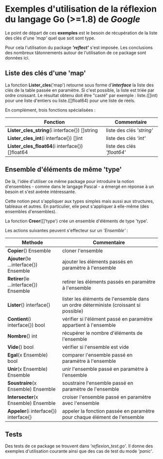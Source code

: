 # Exemples d'utilisation de la réflexion du langage **Go** (>=1.8) de *Google*

Le point de départ de ces **exemples** est le besoin de récupération de la liste des clés d'une *'map'* quel que soit sont type.

Pour cela l'utilisation du package __*'reflect'*__ s'est imposée.
Les conclusions des nombreux tâtonnements autour de l'utilisation de ce package sont données ici.

## Liste des clés d'une 'map'
La fonction **Lister_cles**('map') retourne sous forme d'__*interface*__ la liste des clés de la table passée en paramètre.
Si c'est possible, la liste est triée par ordre croissant.
Le résultat obtenu doit être "casté" par exemple : liste.([]int) pour une liste d'entiers ou liste.([]float64) pour une liste de réels.

En complément, trois fonctions spécialisées :

**Fonction** | Commentaire
------------ | -----------
**Lister_cles_string**(i interface{}) []string | liste des clés *'string'*
**Lister_cles_int**(i interface{}) []int | liste des clés *'int'*
**Lister_cles_float64**(i interface{}) []float64 | liste des clés *'float64'*


## Ensemble d'éléments de même 'type'
De là, l'idée d'utiliser ce même package pour introduire la notion d'ensembles - comme dans le langage Pascal - a émergé en réponse à un besoin et s'est avérée intéressante.

Cette notion peut s'appliquer aux types simples mais aussi aux structures, tableaux et autres.
En particulier, elle peut s'appliquer à elle-même (des ensembles d'ensembles).

La fonction **Creer**([]'type') crée un ensemble d'éléments de type 'type'.

Les actions suivantes peuvent s'effecteur sur un *'Ensemble'* :

**Methode** | Commentaire
----------- | -----------
**Copier**() Ensemble | cloner l'ensemble
**Ajouter**(le ...interface{}) Ensemble | ajouter les éléments passés en paramètre à l'ensemble
**Retirer**(le ...interface{}) Ensemble | retirer les éléments passés en paramètre à l'ensemble
**Lister**() interface{} | lister les éléments de l'ensemble dans un ordre déterministe (croissant si possible)
**Contient**(i interface{}) bool | vérifier si l'élément passé en paramètre appartient à l'ensemble
**Nombre**() int | récupérer le nombre d'éléments de l'ensemble
**Vide**() bool | vérifier si l'ensemble est vide
**Egal**(x Ensemble) bool | comparer l'ensemble passé en paramètre à l'ensemble
**Unir**(x Ensemble) Ensemble | unir l'ensemble passé en paramètre à l'ensemble
**Soustraire**(x Ensemble) Ensemble | soustraire l'ensemble passé en paramètre de l'ensemble
**Intersecter**(x Ensemble) Ensemble | croiser l'ensemble passé en paramètre avec l'ensemble
**Appeler**(i interface{}) interface{} | appeler la fonction passée en paramètre pour chaque élément de l'ensemble

## Tests
Des tests de ce package se trouvent dans *'reflexion_test.go'*.
Il donne des exemples d'utilisation courante ainsi que des cas de test du mode *'panic'*.